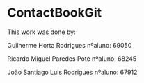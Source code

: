 # ContactBookGit
This work was done by:

Guilherme Horta Rodrigues nºaluno: 69050

Ricardo Miguel Paredes Pote nºaluno: 68245

João Santiago Luis Rodrigues nºaluno: 67912

